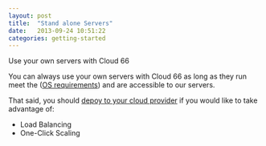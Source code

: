 ```yaml
---
layout: post
title:  "Stand alone Servers"
date:   2013-09-24 10:51:22
categories: getting-started
---
```


<p class="lead">
    Use your own servers with Cloud 66
</p>


You can always use your own servers with Cloud 66 as long as they run meet the ([OS requirements](/help/operating_system)) and are accessible to our servers.

That said, you should [depoy to your cloud provider](/help/cloud_providers) if you would like to take advantage of:

- Load Balancing
- One-Click Scaling




